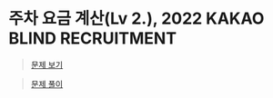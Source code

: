 # 주차 요금 계산(Lv 2.), 2022 KAKAO BLIND RECRUITMENT

> [문제 보기](https://school.programmers.co.kr/learn/courses/30/lessons/92341)  

> [문제 풀이](https://notion.so/moxie2ks/Programmers-92341-de09a70e7f4d43d9a3e4c9a7b5673d3c?pvs=4)